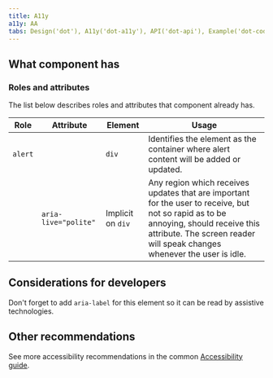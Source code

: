 ```yaml
---
title: A11y
a11y: AA
tabs: Design('dot'), A11y('dot-a11y'), API('dot-api'), Example('dot-code'), Changelog('dot-changelog')
---
```


## What component has

### Roles and attributes

The list below describes roles and attributes that component already has.

| Role    | Attribute            | Element           | Usage                                                                                                                                                                                                            |
| ------- | -------------------- | ----------------- | ---------------------------------------------------------------------------------------------------------------------------------------------------------------------------------------------------------------- |
| `alert` |                      | `div`             | Identifies the element as the container where alert content will be added or updated.                                                                                                                            |
|         | `aria-live="polite"` | Implicit on `div` | Any region which receives updates that are important for the user to receive, but not so rapid as to be annoying, should receive this attribute. The screen reader will speak changes whenever the user is idle. |

## Considerations for developers

Don't forget to add `aria-label` for this element so it can be read by assistive technologies.

## Other recommendations

See more accessibility recommendations in the common [Accessibility guide](/core-principles/a11y/a11y).

